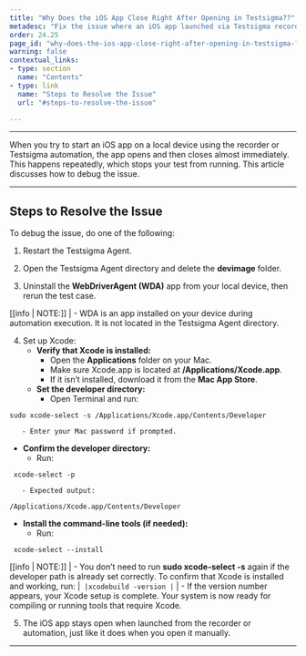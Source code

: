 ```yaml
---
title: "Why Does the iOS App Close Right After Opening in Testsigma??"
metadesc: "Fix the issue where an iOS app launched via Testsigma recorder or automation opens and closes immediately, preventing your test from running successfully."
order: 24.25
page_id: "why-does-the-ios-app-close-right-after-opening-in-testsigma-?"
warning: false
contextual_links:
- type: section
  name: "Contents"
- type: link
  name: "Steps to Resolve the Issue"
  url: "#steps-to-resolve-the-issue"

---
```


---

When you try to start an iOS app on a local device using the recorder or Testsigma automation, the app opens and then closes almost immediately. This happens repeatedly, which stops your test from running. This article discusses how to debug the issue. 

---

## **Steps to Resolve the Issue**

To debug the issue, do one of the following:

1. Restart the Testsigma Agent.

2. Open the Testsigma Agent directory and delete the **devimage** folder.

3. Uninstall the **WebDriverAgent (WDA)** app from your local device, then rerun the test case.

[[info | NOTE:]]
| - WDA is an app installed on your device during automation execution. It is not located in the Testsigma Agent directory.

4. Set up Xcode:
   - **Verify that Xcode is installed:**
      - Open the **Applications** folder on your Mac.
      - Make sure Xcode.app is located at **/Applications/Xcode.app**.
      - If it isn’t installed, download it from the **Mac App Store**.
   -  **Set the developer directory:**
       - Open Terminal and run:
```
sudo xcode-select -s /Applications/Xcode.app/Contents/Developer
```
       - Enter your Mac password if prompted.
   -  **Confirm the developer directory:**
       - Run:
```
 xcode-select -p
```
       - Expected output:
```
/Applications/Xcode.app/Contents/Developer
```
   -  **Install the command-line tools (if needed):**
       -  Run:
```
 xcode-select --install
```

[[info | NOTE:]]
| - You don’t need to run **sudo xcode-select -s** again if the developer path is already set correctly. To confirm that Xcode is installed and working, run:
|```
|xcodebuild -version
|```
| - If the version number appears, your Xcode setup is complete. Your system is now ready for compiling or running tools that require Xcode.


5. The iOS app stays open when launched from the recorder or automation, just like it does when you open it manually.

---